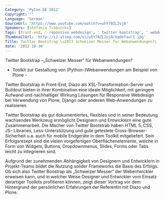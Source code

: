 ```yaml
---
Category: 'PyCon DE 2012'
Copyright: ''
Language: 'German'
SourceUrl: 'https://www.youtube.com/watch?v=uhY70ZL2vj8'
Speakers: [Stefania Trabucchi]
Tags: [front-end, ' reponsive webdesign', ' twitter bootstrap', ' webdesign']
ThumbnailUrl: 'http://i2.ytimg.com/vi/uhY70ZL2vj8/hqdefault.jpg'
Title: Twitter Bootstrap \u2013 Schweizer Messer fur Webanwendungen?\
date: '2012-10-30'
---
```

Twitter Bootstrap –„Schweizer Messer“ für Webanwendungen?

- Toolkit zur Gestaltung von (Python-)Webanwendungen am Beispiel von Plone -

Twitter Bootstrap in Front-End, Diazo als XSL-Transformation-Server und
Buildout bieten in ihrer Kombination eine ideale Möglichkeit, mit geringem
Aufwand und nachhaltiger Wirkung Lösungen für Responsive Webdesign bei
Verwendung von Plone, Django oder anderen Web-Anwendungen zu realisieren.

Twitter Bootstrap als gut dokumentiertes, flexibles und in seiner Bedeutung
wachsendes Werkzeug ermöglicht Designern und Entwicklern eine gute
Zusammenarbeit. Die Macher von Twitter Bootstrab haben HTML 5, CSS, JS-
Libraries, Less-Unterstützung und gute getestete Cross-Browser-Sicherheit u.a.
auch für mobile Endgeräte in dem Toolkit mitgeliefert. Sein Erfolgsrezept sind
die vielen vorgefertigen Oberflächenelemente, welche in Form von Widgets,
Buttons, Dropdownmenus, Slides, Forms oder Tabs leicht zu integrieren sind.

Aufgrund der zunehmenden Abhängigkeit von Designern und Entwicklern in
Projekt-Teams bildet die Nutzung solider Frameworks die Basis des Erfolgs. Ob
sich also Twitter Boostrap als „Schweizer Messer“ der Webentwickler erweisen
kann, und in welcher Weise Designer und Entwickler vom Einsatz derartiger
Toolkits profitieren können, zeigt dieser Vortrag vor dem Hintergrund der
persönlichen Erfahrungen der Referentin mit Diazo und Plone.

